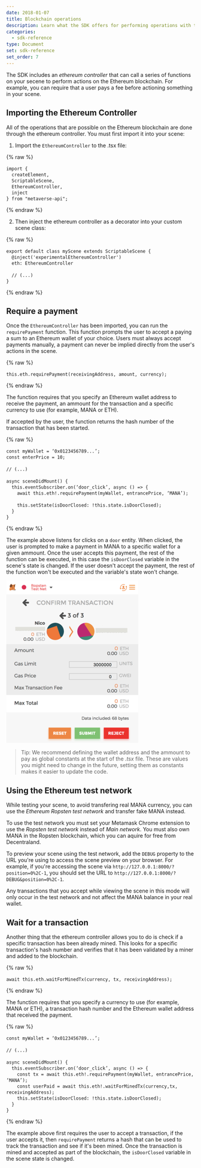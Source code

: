 ```yaml
---
date: 2018-01-07
title: Blockchain operations
description: Learn what the SDK offers for performing operations with the Ethereum blockchain
categories:
  - sdk-reference
type: Document
set: sdk-reference
set_order: 7
---
```


The SDK includes an _ethereum controller_ that can call a series of functions on your secene to perform actions on the Ethereum blockchain. For example, you can require that a user pays a fee before actioning something in your scene.

## Importing the Ethereum Controller

All of the operations that are possible on the Ethereum blockchain are done through the ethereum controller. You must first import it into your scene:

1.  Import the `EthereumController` to the .tsx file:

{% raw %}

```tsx
import {
  createElement,
  ScriptableScene,
  EthereumController,
  inject
} from "metaverse-api";
```

{% endraw %}

2.  Then inject the ethereum controller as a decorator into your custom scene class:

{% raw %}

```tsx
export default class myScene extends ScriptableScene {
  @inject('experimentalEthereumController')
  eth: EthereumController

  // (...)
}
```

{% endraw %}

## Require a payment

Once the `EthereumController` has been imported, you can run the `requirePayment` function. This function prompts the user to accept a paying a sum to an Ethereum wallet of your choice. Users must always accept payments manually, a payment can never be implied directly from the user's actions in the scene.

{% raw %}

```tsx
this.eth.requirePayment(receivingAddress, amount, currency);
```

{% endraw %}

The function requires that you specify an Ethereum wallet address to receive the payment, an ammount for the transaction and a specific currency to use (for example, MANA or ETH).

If accepted by the user, the function returns the hash number of the transaction that has been started.

{% raw %}

```tsx
const myWallet = ‘0x0123456789...’;
const enterPrice = 10;

// (...)

async sceneDidMount() {
  this.eventSubscriber.on(‘door_click’, async () => {
    await this.eth!.requirePayment(myWallet, entrancePrice, ‘MANA’);

    this.setState(isDoorClosed: !this.state.isDoorClosed);
  }
}
```

{% endraw %}

The example above listens for clicks on a `door` entity. When clicked, the user is prompted to make a payment in MANA to a specific wallet for a given ammount. Once the user accepts this payment, the rest of the function can be executed, in this case the `isDoorClosed` variable in the scene's state is changed. If the user doesn't accept the payment, the rest of the function won't be executed and the variable's state won't change.

![](/images/media/metamask_confirm.png)

> Tip: We recommend defining the wallet address and the ammount to pay as global constants at the start of the _.tsx_ file. These are values you might need to change in the future, setting them as constants makes it easier to update the code.

## Using the Ethereum test network

While testing your scene, to avoid transfering real MANA currency, you can use the _Ethereum Ropsten test network_ and transfer fake MANA instead.

To use the test network you must set your Metamask Chrome extension to use the _Ropsten test network_ instead of _Main network_. You must also own MANA in the Ropsten blockchain, which you can aquire for free from Decentraland.

To preview your scene using the test network, add the `DEBUG` property to the URL you're using to access the scene preview on your browser. For example, if you're accessing the scene via `http://127.0.0.1:8000/?position=0%2C-1`, you should set the URL to `http://127.0.0.1:8000/?DEBUG&position=0%2C-1`.

Any transactions that you accept while viewing the scene in this mode will only occur in the test network and not affect the MANA balance in your real wallet.

## Wait for a transaction

Another thing that the ethereum controller allows you to do is check if a specific transaction has been already mined. This looks for a specific transaction's hash number and verifies that it has been validated by a miner and added to the blockchain.

{% raw %}

```tsx
await this.eth.waitForMinedTx(currency, tx, receivingAddress);
```

{% endraw %}

The function requires that you specify a currency to use (for example, MANA or ETH), a transaction hash number and the Ethereum wallet address that received the payment.

{% raw %}

```tsx
const myWallet = ‘0x0123456789...’;

// (...)

async sceneDidMount() {
  this.eventSubscriber.on(‘door_click’, async () => {
    const tx = await this.eth!.requirePayment(myWallet, entrancePrice, ‘MANA’);
    const userPaid = await this.eth!.waitForMinedTx(currency,tx, receivingAddress);
    this.setState(isDoorClosed: !this.state.isDoorClosed);
  }
}
```

{% endraw %}

The example above first requires the user to accept a transaction, if the user accepts it, then `requirePayment` returns a hash that can be used to track the transaction and see if it's been mined. Once the transaction is mined and accepted as part of the blockchain, the `isDoorClosed` variable in the scene state is changed.

<!--

## Signing messages

A user can sign a message using their Ethereum public key. This signature is a secure way to give consent or to register an accomplishment or action that is registered with the block chain. The signing of a message doesn't imply paying any gas fees on the Ethereum network.

Messages that can be signed need to be follow a specific format to match safety requirements. They must include the “Decentraland signed header” at the top, this prevents the possibility of any mismanagement of the user’s wallet.

Signable messages should follow this format:

```
# DCL Signed message
<key 1>: <value 1>
<key 2>: <value 2>
<key n>: <value n>
Timestamp: <time stamp>
```

For example, a signable message might look like this:

```tsx
# DCL Signed message
Attacker: 10
Defender: 123
Timestamp: 1512345678
```

Before a user can sign a message, you must first convert it into an object using the `convertMessageToObject()` function, then it can be signed with the `signMessage()` function.

{% raw %}

```tsx
const messageToSign = `# DCL Signed message
Attacker: 10
Defender: 123
Timestamp: 1512345678`;

const convertedMessage = await this.eth!.convertMessageToObject(messageToSign);
const { message, signature } = await this.eth!.signMessage(convertedMessage);
```

{% endraw %}

### Checking if a message is correct

To verify that the message that the user signed is in fact the one that you want to send, you can use the `utils.toHex` function, from the `decentraland-eth` package, to convert it and easily compare it.

To use this, you must first install some dependencies manually in your scene's directory. Navigate to your scene's folder and run the following:

```bash
npm install --save decentraland-eth
```

You must then import these dependencies on the _.tsx_ file

{% raw %}

```tsx
import { eth } from "decentraland-eth";
```

{% endraw %}

{% raw %}

```tsx
const { message, signature } = await this.eth!.signMessage(convertedMessage);

const messageHex = await eth.utils.toHex(messageToSign);
const isEqual = message === messageHex;
console.log(‘Is the message correct?’, isEqual);
```

{% endraw %}

### Example:

{% raw %}

```tsx
import { inject, EthereumController, createElement, ScriptableScene } from 'metaverse-api'
import { eth } from 'decentraland-eth'

const messageToSign = `# DCL Signed message
Attacker: 10
Defender: 123
Timestamp: 1512345678`

export default class SignMessage extends ScriptableScene {
 @inject('experimentalEthereumController')
 eth: EthereumController | null = null

 async sceneDidMount() {
   this.subscribeTo('click', async e => {
     if (e.elementId === 'button-sign') {
       await this.signMessage();
     }
   })
 }

 async signMessage() {
   const convertedMessage = await this.eth!.convertMessageToObject(messageToSign);
   const { message, signature } = await this.eth!.signMessage(convertedMessage);

   console.log({ message, signature });

   const messageHex = await eth.utils.toHex(messageToSign);

   const isEqual = message === messageHex;
   console.log("Is the message correct?", isEqual);
 }

 async render() {
   return (
     <scene position={{ x: 5, y: 0, z: 5 }}>
       <entity position={{ x: -3, y: 1.4, z: -3 }}>
         <plane id="button-sign" scale={{ x: 0.8, y: 0.2, z: 1 }} color="#bada55" />
         <text value="Sign message" fontSize={60} color="black" />
       </entity>
     </scene>
   )
 }
```

{% endraw %}
-->
